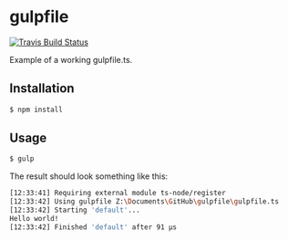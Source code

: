 # gulpfile

[![Travis Build Status](https://img.shields.io/travis/jedmao/gulpfile.svg?branch=typescript)](https://travis-ci.org/jedmao/gulpfile)

Example of a working gulpfile.ts.

## Installation

```bash
$ npm install
```

## Usage

```bash
$ gulp
```

The result should look something like this:

```bash
[12:33:41] Requiring external module ts-node/register
[12:33:42] Using gulpfile Z:\Documents\GitHub\gulpfile\gulpfile.ts
[12:33:42] Starting 'default'...
Hello world!
[12:33:42] Finished 'default' after 91 μs
```
